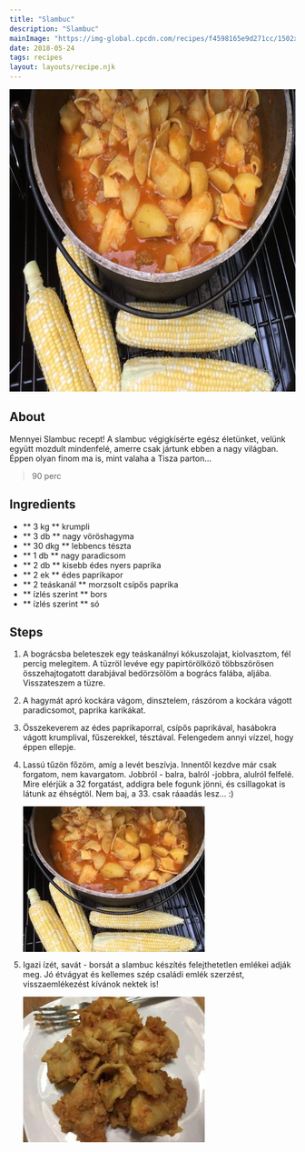 ```yaml
---
title: "Slambuc"
description: "Slambuc"
mainImage: "https://img-global.cpcdn.com/recipes/f4598165e9d271cc/1502x1064cq70/slambuc-recept-foto.jpg"
date: 2018-05-24
tags: recipes
layout: layouts/recipe.njk
---
```

                        
<p align="center"><a href="https://cookpad.com/hu/receptek/5009862-slambuc" rel="Recipe source page"><img width="751" height="532" src="/img/full/79e9ddf226cf0bb9df28a3a7d2d7a1e7bf41b48c.jpg"/></a></p>

## About
Mennyei Slambuc recept! A slambuc végigkísérte egész életünket, velünk együtt mozdult mindenfelé, amerre csak jártunk ebben  a nagy világban.  Éppen olyan finom ma is, mint valaha a Tisza parton...

> 90 perc 

## Ingredients
* ** 3 kg ** krumpli
* ** 3 db ** nagy vöröshagyma
* ** 30 dkg ** lebbencs tészta
* ** 1 db ** nagy paradicsom
* ** 2 db ** kisebb édes nyers paprika
* ** 2 ek ** édes paprikapor
* ** 2 teáskanál ** morzsolt csípős paprika
* ** ízlés szerint ** bors
* ** ízlés szerint ** só

## Steps

1. A bográcsba beleteszek egy teáskanálnyi kókuszolajat, kiolvasztom, fél percig melegitem. A tüzröl levéve egy papirtörölközö többszörösen összehajtogatott darabjával bedörzsölöm a bogrács falába, aljába. Visszateszem a tüzre.
 
    <div style="clear: both"/>

2. A hagymát apró kockára vágom, dinsztelem, rászórom a kockára vágott paradicsomot, paprika karikákat.
 
    <div style="clear: both"/>

3. Összekeverem az édes paprikaporral, csípős paprikával, hasábokra vágott krumplival, fűszerekkel, tésztával. Felengedem annyi vízzel, hogy éppen ellepje.
 
    <div style="clear: both"/>

4. Lassú tűzön főzöm, amíg a levét beszívja. Innentől kezdve már csak forgatom, nem kavargatom. Jobbról - balra, balról -jobbra, alulról felfelé. Mire elérjük a 32 forgatást, addigra bele fogunk jönni, és csillagokat is látunk az éhségtöl. Nem baj, a 33. csak ráaadás lesz... :)
 
    <p><img width="320" height="256" align="left" src="/img/full/86b1ccaa3f65459f9f46ed4e107163562e327415.jpg"/></p><div style="clear: both"/>

5. Igazi ízét, savát - borsát a slambuc készítés felejthetetlen emlékei adják meg. Jó étvágyat és kellemes szép családi emlék szerzést, visszaemlékezést kívánok nektek is!
 
    <p><img width="320" height="256" align="left" src="/img/full/3b7723276b6bfcb3a13b3cd0d9c8fee777791735.jpg"/></p><div style="clear: both"/>

